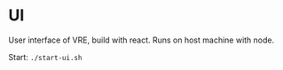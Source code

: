 UI
===

User interface of VRE, build with react. Runs on host machine with node.

Start: `./start-ui.sh`